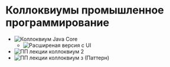 # Коллоквиумы промышленное программирование

- ![**Коллоквиум Java Core**](https://github.com/KristianKuznetsov/JavaPractice/tree/main/Colloquium)
   - ![`Расширеная версия с UI`](https://github.com/KristianKuznetsov/JavaPractice/tree/main/Table)
- ![**ПП лекции коллоквиум 2**](https://github.com/KristianKuznetsov/caloc2_09.11)
- ![**ПП лекции коллоквиум з (Паттерн)**]()
